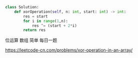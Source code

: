 <!--
 * @Description: 
 * @Autor: Au3C2
 * @Date: 2021-05-07 10:30:58
 * @LastEditors: Au3C2
 * @LastEditTime: 2021-05-07 10:31:31
-->
```python
class Solution:
    def xorOperation(self, n: int, start: int) -> int:
        res = start
        for i in range(1,n):
            res ^= (start + 2*i)
        return res
```
位运算 数组 简单 每日一题

https://leetcode-cn.com/problems/xor-operation-in-an-array/

